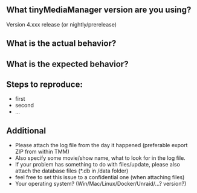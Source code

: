 ## What tinyMediaManager version are you using?  
Version 4.xxx  release (or nightly/prerelease)


## What is the actual behavior?


## What is the expected behavior?


## Steps to reproduce:
- first
- second
- ...

## Additional
- Please attach the log file from the day it happened (preferable export ZIP from within TMM)
- Also specify some movie/show name, what to look for in the log file.
- If your problem has something to do with files/update, please also attach the database files (*.db in /data folder)
- feel free to set this issue to a confidential one (when attaching files)
- Your operating system? (Win/Mac/Linux/Docker/Unraid/...? version?)